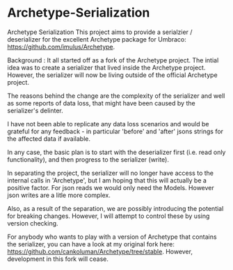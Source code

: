 Archetype-Serialization
=======================

Archetype Serialization
This project aims to provide a serialzier / deserializer for the excellent Archetype package for Umbraco: https://github.com/imulus/Archetype.
 
Background : It all started off as a fork of the Archetype project. The intial idea was to create a serializer that lived inside the Archetype project. However, the serializer will now be living outside of the official Archetype project. 

The reasons behind the change are the complexity of the serializer and well as some reports of data loss, that might have been caused by the serializer's delinter.

I have not been able to replicate any data loss scenarios and would be grateful for any feedback - in particular 'before' and 'after' jsons strings for the affected data if available.

In any case, the basic plan is to start with the deserializer first (i.e. read only functionality), and then progress to the serializer (write).

In separating the project, the serializer will no longer have access to the internal calls in 'Archetype', but I am hoping that this will actually be a positive factor. For json reads we would only need the Models. However json writes are a litle more complex.

Also, as a result of the separation, we are possibly introducing the potential for breaking changes. However, I will attempt to control these by using version checking.

For anybody who wants to play with a version of Archetype that contains the serializer, you can have a look at my original fork here: https://github.com/cankoluman/Archetype/tree/stable. However, development in this fork will cease.

